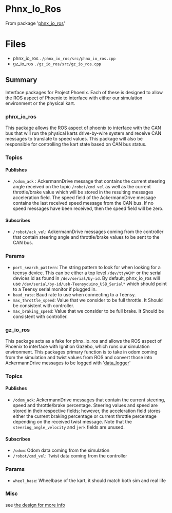# Phnx_Io_Ros

From package '[phnx_io_ros](https://github.com/ISC-Project-Phoenix/phnx_io_ros)'

# Files

- phnx_io_ros `./phnx_io_ros/src/phnx_io_ros.cpp`
- gz_io_ros `./gz_io_ros/src/gz_io_ros.cpp`

## Summary

Interface packages for Project Phoenix. Each of these is designed to allow the ROS aspect of Phoenix to interface with
either our simulation environment or the physical kart.

### phnx_io_ros

This package allows the ROS aspect of phoenix to interface with the CAN bus that will run the physical karts
drive-by-wire
system and receive CAN messages to translate to speed values. This package will also be responsible for controlling the
kart state based on CAN bus status.

### Topics

#### Publishes
- `/odom_ack` : AckermannDrive message that contains the current steering angle received on the topic `/robot/cmd_vel`
as well as the current throttle/brake value which will be stored in the resulting messages acceleration field.
The speed field of the AckermannDrive message contains the last received speed message from the CAN bus.
If no speed messages have been received, then the speed field will be zero.

#### Subscribes
- `/robot/ack_vel`: AckermannDrive messages coming from the controller that contain steering angle and throttle/brake
values to be sent to the CAN bus.

### Params
- `port_search_pattern`: The string pattern to look for when looking for a teensy device. This can be either a top level
`/dev/ttyACM*` or the serial devices id as found in `/dev/serial/by-id`.
  By default, phnx_io_ros will use `/dev/serial/by-id/usb-Teensyduino_USB_Serial*` which should point to a Teensy serial monitor
  if plugged in.
- `baud_rate`: Baud rate to use when connecting to a Teensy.
- `max_throttle_speed`: Value that we consider to be full throttle. It Should be consistent with controller.
- `max_braking_speed`: Value that we consider to be full brake. It Should be consistent with controller.

### gz_io_ros

This package acts as a fake for phnx_io_ros and allows the ROS aspect of Phoenix to interface with Ignition Gazebo, which
runs our simulation environment. This packages primary function is to take in odom coming from the simulation and twist
values from ROS and convert those into AckermannDrive messages to be logged
with '[data_logger](https://github.com/ISC-Project-Phoenix/data_logger)'

### Topics

#### Publishes

- `/odom_ack`: AckermannDrive messages that contain the current steering, speed and throttle/brake percentage. Steering
  values and speed are stored in their respective fields; however, the acceleration field stores either the current
  braking
  percentage or current throttle percentage depending on the received twist message. Note that
  the `steering_angle_velocity`
  and `jerk` fields are unused.

#### Subscribes

- `/odom`: Odom data coming from the simulation
- `/robot/cmd_vel`: Twist data coming from the controller

### Params

- `wheel_base`: Wheelbase of the kart, it should match both sim and real life

### Misc

see [the design for more info](https://github.com/ISC-Project-Phoenix/design/blob/main/software/ros/gz_io_ros.md) 